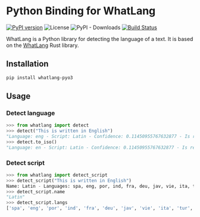 # Python Binding for WhatLang


[![PyPI version](https://badge.fury.io/py/whatlang-pyo3.svg)](https://badge.fury.io/py/whatlang-pyo3)
![License](https://img.shields.io/pypi/l) ![PyPI - Downloads](https://img.shields.io/pypi/dm/whatlang-pyo3)
[![Build Status](https://img.shields.io/endpoint.svg?url=https%3A%2F%2Factions-badge.atrox.dev%2Fomarmhaimdat%2Fwhatlang-pyo3%2Fbadge%3Fref%3Dmaster&style=flat)](https://actions-badge.atrox.dev/omarmhaimdat/whatlang-pyo3/goto?ref=master)

WhatLang is a Python library for detecting the language of a text. It is based on the [WhatLang](https://github.com/greyblake/whatlang-rs) Rust library.

## Installation

```bash
pip install whatlang-pyo3
```

## Usage

### Detect language

```python
>>> from whatlang import detect
>>> detect("This is written in English")
"Language: eng - Script: Latin - Confidence: 0.11450955767632877 - Is reliable: false"
>>> detect.to_iso()
"Language: en - Script: Latin - Confidence: 0.11450955767632877 - Is reliable: false"
```

### Detect script

```python
>>> from whatlang import detect_script
>>> detect_script("This is written in English")
Name: Latin - Languages: spa, eng, por, ind, fra, deu, jav, vie, ita, tur, pol, ron, hrv, nld, uzb, hun, aze, ces, zul, swe, aka, sna, afr, fin, slk, tgl, tuk, dan, nob, cat, lit, slv, epo, lav, est, lat
>>> detect_script.name
"Latin"
>>> detect_script.langs
['spa', 'eng', 'por', 'ind', 'fra', 'deu', 'jav', 'vie', 'ita', 'tur', 'pol', 'ron', 'hrv', 'nld', 'uzb', 'hun', 'aze', 'ces', 'zul', 'swe', 'aka', 'sna', 'afr', 'fin', 'slk', 'tgl', 'tuk', 'dan', 'nob', 'cat', 'lit', 'slv', 'epo', 'lav', 'est', 'lat']
```